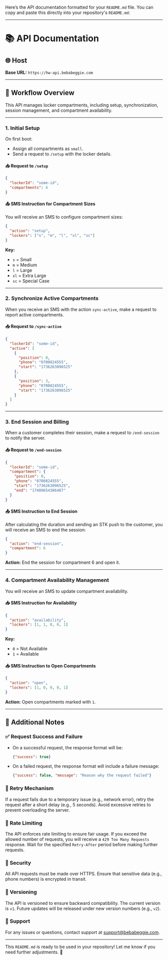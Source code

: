 Here’s the API documentation formatted for your `README.md` file. You can copy and paste this directly into your repository's `README.md`:

---

# 📚 API Documentation

## 🌐 Host
**Base URL:** `https://hw-api.bebabeggie.com`

---

## 🚀 Workflow Overview
This API manages locker compartments, including setup, synchronization, session management, and compartment availability.

---

### 1. Initial Setup
On first boot:
- Assign all compartments as `small`.
- Send a request to `/setup` with the locker details.

#### 📥 Request to `/setup`
```json
{
  "lockerId": "some-id",
  "compartments": 4
}
```

#### 📤 SMS Instruction for Compartment Sizes
You will receive an SMS to configure compartment sizes:
```json
{
  "action": "setup",
  "lockers": ["s", "m", "l", "xl", "sc"]
}
```
**Key:**  
- `s` = Small  
- `m` = Medium  
- `l` = Large  
- `xl` = Extra Large  
- `sc` = Special Case  

---

### 2. Synchronize Active Compartments
When you receive an SMS with the action `sync-active`, make a request to report active compartments.

#### 📥 Request to `/sync-active`
```json
{
  "lockerId": "some-id",
  "active": [
    {
      "position": 0,
      "phone": "0700824555",
      "start": "1736263096525"
    },
    {
      "position": 3,
      "phone": "0700824555",
      "start": "1736263096525"
    }
  ]
}
```

---

### 3. End Session and Billing
When a customer completes their session, make a request to `/end-session` to notify the server.

#### 📥 Request to `/end-session`
```json
{
  "lockerId": "some-id",
  "compartment": {
    "position": 0,
    "phone": "0700824555",
    "start": "1736263096525",
    "end": "17489654386487"
  }
}
```

#### 📤 SMS Instruction to End Session
After calculating the duration and sending an STK push to the customer, you will receive an SMS to end the session:
```json
{
  "action": "end-session",
  "compartment": 6
}
```
**Action:** End the session for compartment 6 and open it.

---

### 4. Compartment Availability Management
You will receive an SMS to update compartment availability.

#### 📥 SMS Instruction for Availability
```json
{
  "action": "availability",
  "lockers": [1, 1, 0, 0, 1]
}
```
**Key:**  
- `0` = Not Available  
- `1` = Available  

#### 📥 SMS Instruction to Open Compartments
```json
{
  "action": "open",
  "lockers": [1, 0, 0, 0, 1]
}
```
**Action:** Open compartments marked with `1`.

---

## 📝 Additional Notes

### ✅ Request Success and Failure
- On a successful request, the response format will be:
  ```json
  {"success": true}
  ```
- On a failed request, the response format will include a failure message:
  ```json
  {"success": false, "message": "Reason why the request failed"}
  ```

### 🔄 Retry Mechanism
If a request fails due to a temporary issue (e.g., network error), retry the request after a short delay (e.g., 5 seconds). Avoid excessive retries to prevent overloading the server.

### 📡 Rate Limiting
The API enforces rate limiting to ensure fair usage. If you exceed the allowed number of requests, you will receive a `429 Too Many Requests` response. Wait for the specified `Retry-After` period before making further requests.

### 🔐 Security
All API requests must be made over HTTPS. Ensure that sensitive data (e.g., phone numbers) is encrypted in transit.

### 📄 Versioning
The API is versioned to ensure backward compatibility. The current version is `v1`. Future updates will be released under new version numbers (e.g., `v2`).

### 📧 Support
For any issues or questions, contact support at [support@bebabeggie.com](mailto:support@bebabeggie.com).

---

This `README.md` is ready to be used in your repository! Let me know if you need further adjustments. 🚀
